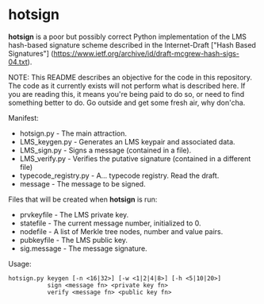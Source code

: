# hotsign
**hotsign** is a poor but possibly correct Python implementation of the LMS hash-based signature scheme described in the Internet-Draft ["Hash Based Signatures"] (https://www.ietf.org/archive/id/draft-mcgrew-hash-sigs-04.txt)<draft-mcgrew-hash-sigs>.

NOTE: This README describes an objective for the code in this repository. The code as it currently exists will not perform what is described here. If you are reading this, it means you're being paid to do so, or need to find something better to do. Go outside and get some fresh air, why don'cha.

Manifest:

* hotsign.py          - The main attraction.
* LMS_keygen.py        - Generates an LMS keypair and associated data.
* LMS_sign.py          - Signs a message (contained in a file).
* LMS_verify.py        - Verifies the putative signature (contained in a different file)
* typecode_registry.py - A... typecode registry. Read the draft.
* message              - The message to be signed.

Files that will be created when **hotsign** is run:

* prvkeyfile           - The LMS private key.
* statefile            - The current message number, initialized to 0.
* nodefile             - A list of Merkle tree nodes, number and value pairs.
* pubkeyfile           - The LMS public key.
* sig.message          - The message signature.

Usage: 
```
hotsign.py keygen [-n <16|32>] [-w <1|2|4|8>] [-h <5|10|20>]
           sign <message fn> <private key fn>
           verify <message fn> <public key fn>
```
